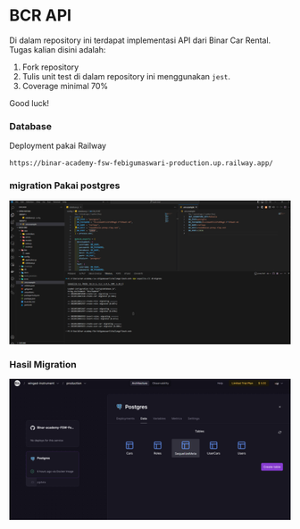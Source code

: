 # BCR API

Di dalam repository ini terdapat implementasi API dari Binar Car Rental.
Tugas kalian disini adalah:
1. Fork repository
2. Tulis unit test di dalam repository ini menggunakan `jest`.
3. Coverage minimal 70%

Good luck!

### Database

Deployment pakai Railway

```shell
https://binar-academy-fsw-febigumaswari-production.up.railway.app/
```

### migration Pakai postgres

![Database](https://github.com/FebiGumasWari/BInar-academy-FSW-Febigumaswari/blob/master/Challange7/back-end/IMG/Ss%20database%20migration.png)

### Hasil Migration

![Database](https://github.com/FebiGumasWari/BInar-academy-FSW-Febigumaswari/blob/master/Challange7/back-end/IMG/hasil%20Migration.png)

